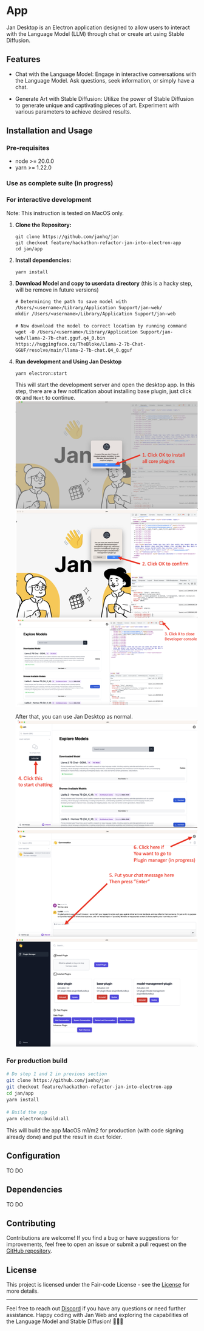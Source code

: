 # App

Jan Desktop is an Electron application designed to allow users to interact with the Language Model (LLM) through chat or create art using Stable Diffusion.

## Features

- Chat with the Language Model: Engage in interactive conversations with the Language Model. Ask questions, seek information, or simply have a chat.

- Generate Art with Stable Diffusion: Utilize the power of Stable Diffusion to generate unique and captivating pieces of art. Experiment with various parameters to achieve desired results.

## Installation and Usage

### Pre-requisites
- node >= 20.0.0
- yarn >= 1.22.0

### Use as complete suite (in progress)
 
### For interactive development

Note: This instruction is tested on MacOS only.

1. **Clone the Repository:**

   ```
   git clone https://github.com/janhq/jan
   git checkout feature/hackathon-refactor-jan-into-electron-app
   cd jan/app
   ```

2. **Install dependencies:**

   ```
   yarn install
   ```

3. **Download Model and copy to userdata directory** (this is a hacky step, will be remove in future versions)

   ```
   # Determining the path to save model with /Users/<username>/Library/Application Support/jan-web/
   mkdir /Users/<username>/Library/Application Support/jan-web

   # Now download the model to correct location by running command
   wget -O /Users/<username>/Library/Application Support/jan-web/llama-2-7b-chat.gguf.q4_0.bin https://huggingface.co/TheBloke/Llama-2-7b-Chat-GGUF/resolve/main/llama-2-7b-chat.Q4_0.gguf
   ```

4. **Run development and Using Jan Desktop**

   ```
   yarn electron:start
   ```
   This will start the development server and open the desktop app.
   In this step, there are a few notification about installing base plugin, just click `OK` and `Next` to continue.
   ![](./images/jan-desktop-dev-instruction-1.png)
   ![](./images/jan-desktop-dev-instruction-2.png)
   ![](./images/jan-desktop-dev-instruction-3.png)

   After that, you can use Jan Desktop as normal.
   ![](./images/jan-desktop-dev-instruction-4.png)
   ![](./images/jan-desktop-dev-instruction-5.png)
   ![](./images/jan-desktop-dev-instruction-6.png)

### For production build

   ```bash
   # Do step 1 and 2 in previous section
   git clone https://github.com/janhq/jan
   git checkout feature/hackathon-refactor-jan-into-electron-app
   cd jan/app
   yarn install

   # Build the app
   yarn electron:build:all
   ```

   This will build the app MacOS m1/m2 for production (with code signing already done) and put the result in `dist` folder.

## Configuration

TO DO

## Dependencies

TO DO

## Contributing

Contributions are welcome! If you find a bug or have suggestions for improvements, feel free to open an issue or submit a pull request on the [GitHub repository](https://github.com/janhq/jan).

## License

This project is licensed under the Fair-code License - see the [License](https://faircode.io/#licenses) for more details.

---

Feel free to reach out [Discord](https://jan.ai/discord) if you have any questions or need further assistance. Happy coding with Jan Web and exploring the capabilities of the Language Model and Stable Diffusion! 🚀🎨🤖